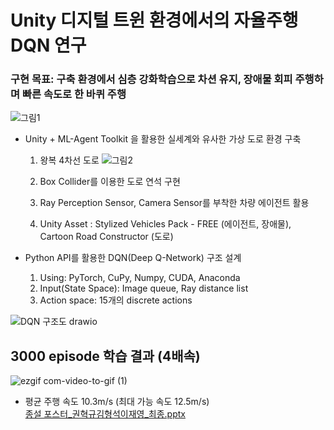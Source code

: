 # Unity 디지털 트윈 환경에서의 자율주행 DQN 연구
### 구현 목표: 구축 환경에서 심층 강화학습으로 차션 유지, 장애물 회피 주행하며 빠른 속도로 한 바퀴 주행
![그림1](https://github.com/dd-jero/Autonomous-driving-research-based-deep-reinforcement-learning-considering-digital-twin/assets/107921434/66c22b75-647f-4845-896b-8c7ebd8998e2)

- Unity + ML-Agent Toolkit 을 활용한 실세계와 유사한 가상 도로 환경 구축
  
  1. 왕복 4차선 도로
     ![그림2](https://github.com/dd-jero/Autonomous-driving-research-based-deep-reinforcement-learning-considering-digital-twin/assets/107921434/deb6b7e1-9abf-45ae-a52d-8903128a8ac8)

  3. Box Collider를 이용한 도로 연석 구현
  4. Ray Perception Sensor, Camera Sensor를 부착한 차량 에이전트 활용
  5. Unity Asset :  Stylized Vehicles Pack - FREE (에이전트, 장애물), Cartoon Road Constructor (도로)
 
- Python API를 활용한 DQN(Deep Q-Network) 구조 설계
  
  1. Using: PyTorch, CuPy, Numpy, CUDA, Anaconda
  2. Input(State Space): Image queue, Ray distance list
  3. Action space: 15개의 discrete actions
     
![DQN 구조도 drawio](https://github.com/dd-jero/Autonomous-driving-research-based-deep-reinforcement-learning-considering-digital-twin/assets/107921434/07c53389-cf95-402e-8c49-55ae14fca7ac)


## 3000 episode 학습 결과 (4배속)   
![ezgif com-video-to-gif (1)](https://github.com/dd-jero/Autonomous-driving-DQN-Deep-Q-Network-in-Unity-digital-twin-environment/assets/107921434/81b610aa-012a-4ddc-8270-60d290a572ba)   
- 평균 주행 속도 10.3m/s (최대 가능 속도 12.5m/s)   
[종설 포스터_권혁규김형석이재영_최종.pptx](https://github.com/dd-jero/Comprehensive-Information-and-Communication-Design/files/11925421/_._.pptx)
